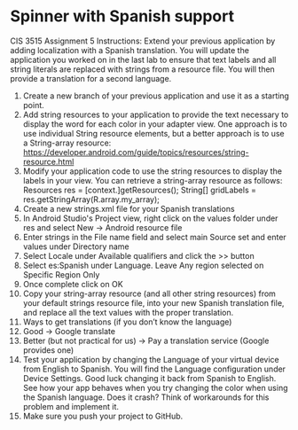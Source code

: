 # Spinner with Spanish support

CIS 3515 Assignment 5
Instructions: Extend your previous application by adding localization with a Spanish translation. You
will update the application you worked on in the last lab to ensure that text labels and all string literals
are replaced with strings from a resource file. You will then provide a translation for a second language.
1. Create a new branch of your previous application and use it as a starting point.
2. Add string resources to your application to provide the text necessary to display the word for
each color in your adapter view. One approach is to use individual String resource elements, but
a better approach is to use a String-array resource:
https://developer.android.com/guide/topics/resources/string-resource.html
3. Modify your application code to use the string resources to display the labels in your view. You
can retrieve a string-array resource as follows:
Resources res = [context.]getResources();
String[] gridLabels = res.getStringArray(R.array.my_array);
4. Create a new strings.xml file for your Spanish translations
1. In Android Studio's Project view, right click on the values folder under res and select New
→ Android resource file
2. Enter strings in the File name field and select main Source set and enter values under
Directory name
3. Select Locale under Available qualifiers and click the >> button
4. Select es:Spanish under Language. Leave Any region selected on Specific Region Only
5. Once complete click on OK
5. Copy your string-array resource (and all other string resources) from your default strings
resource file, into your new Spanish translation file, and replace all the text values with the
proper translation.
1. Ways to get translations (if you don’t know the language)
1. Good → Google translate
2. Better (but not practical for us) → Pay a translation service (Google provides one)
6. Test your application by changing the Language of your virtual device from English to Spanish.
You will find the Language configuration under Device Settings. Good luck changing it back
from Spanish to English. See how your app behaves when you try changing the color when 
using the Spanish language. Does it crash? Think of workarounds for this problem and
implement it.
7. Make sure you push your project to GitHub.

